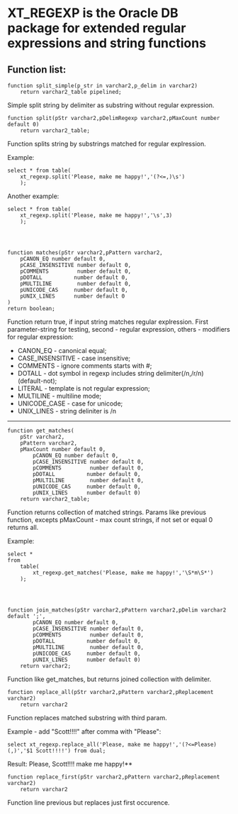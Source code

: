 XT_REGEXP is the Oracle DB package for  extended regular expressions and string functions
=============

Function list: 
------- 


	function split_simple(p_str in varchar2,p_delim in varchar2)
		return varchar2_table pipelined;


Simple split string by delimiter as substring without regular expression.



	function split(pStr varchar2,pDelimRegexp varchar2,pMaxCount number default 0)
		return varchar2_table;
Function splits string by substrings matched for regular explression.



Example:


	select * from table(
		xt_regexp.split('Please, make me happy!','(?<=,)\s')
		);


Another example:


	select * from table(
		xt_regexp.split('Please, make me happy!','\s',3)
		);




	function matches(pStr varchar2,pPattern varchar2,
		pCANON_EQ number default 0,
		pCASE_INSENSITIVE number default 0,
		pCOMMENTS         number default 0,
		pDOTALL          number default 0,
		pMULTILINE        number default 0,
		pUNICODE_CAS     number default 0,
		pUNIX_LINES      number default 0
	)
	return boolean;



Function return true, if input string matches regular explression. First parameter-string for testing, second - regular expression, others - modifiers for regular expression:

*	CANON_EQ - canonical equal;
*	CASE_INSENSITIVE - case insensitive;
*	COMMENTS - ignore comments starts with #;
*	DOTALL - dot symbol in regexp includes string delimiter(/n,/r/n) (default-not);
*	LITERAL - template is not regular expression;
*	MULTILINE - multiline mode;
*	UNICODE_CASE - case for unicode;
*	UNIX_LINES - string deliniter is /n

----

	function get_matches(
		pStr varchar2,
		pPattern varchar2,
		pMaxCount number default 0,
			pCANON_EQ number default 0,
			pCASE_INSENSITIVE number default 0,
			pCOMMENTS         number default 0,
			pDOTALL          number default 0,
			pMULTILINE        number default 0,
			pUNICODE_CAS     number default 0,
			pUNIX_LINES      number default 0)
		return varchar2_table;


Function returns collection of matched strings. Params like previous function, excepts pMaxCount - max count strings, if not set or equal 0 returns all.

Example:

	select * 
	from 
		table(
			xt_regexp.get_matches('Please, make me happy!','\S*m\S*')
		);




	function join_matches(pStr varchar2,pPattern varchar2,pDelim varchar2 default ';',
			pCANON_EQ number default 0,
			pCASE_INSENSITIVE number default 0,
			pCOMMENTS         number default 0,
			pDOTALL          number default 0,
			pMULTILINE        number default 0,
			pUNICODE_CAS     number default 0,
			pUNIX_LINES      number default 0)
		return varchar2;


Function like get_matches, but returns joined collection with delimiter.


	function replace_all(pStr varchar2,pPattern varchar2,pReplacement varchar2)
		return varchar2

Function replaces matched substring with third param.

Example - add "Scott!!!!" after comma with "Please":

	select xt_regexp.replace_all('Please, make me happy!','(?<=Please)(,)','$1 Scott!!!!') from dual;


Result:
	Please, Scott!!!! make me happy!**


	function replace_first(pStr varchar2,pPattern varchar2,pReplacement varchar2)
		return varchar2

Function line previous but replaces just first occurence.